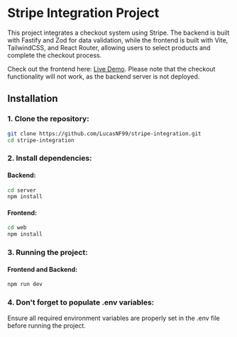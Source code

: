 # Stripe Integration Project
This project integrates a checkout system using Stripe. The backend is built with Fastify and Zod for data validation, while the frontend is built with Vite, TailwindCSS, and React Router, allowing users to select products and complete the checkout process.

Check out the frontend here: [Live Demo](https://smp-stripe-integration.vercel.app/). Please note that the checkout functionality will not work, as the backend server is not deployed.

## Installation
### 1. Clone the repository:
```bash
git clone https://github.com/LucasNF99/stripe-integration.git
cd stripe-integration
```

### 2. Install dependencies:

#### Backend:
```bash
cd server
npm install
```

#### Frontend:
```bash
cd web
npm install
```

### 3. Running the project:
#### Frontend and Backend:
```bash
npm run dev
```

### 4. Don't forget to populate .env variables:
Ensure all required environment variables are properly set in the .env file before running the project.